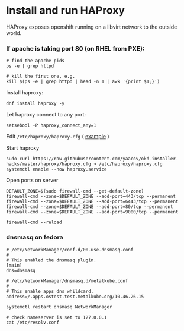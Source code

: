 # Install and run HAProxy

HAProxy exposes openshift running on a libvirt network to the outside world.

### If apache is taking port 80 (on RHEL from PXE):
```
# find the apache pids
ps -e | grep httpd

# kill the first one, e.g.
kill $(ps -e | grep httpd | head -n 1 | awk '{print $1;}')
```

Install haproxy:
```
dnf install haproxy -y
```

Let haproxy connect to any port:
```
setsebool -P haproxy_connect_any=1
```

Edit `/etc/haproxy/haproxy.cfg`
( [example](/haproxy/haproxy.cfg) )

Start haproxy
```
sudo curl https://raw.githubusercontent.com/yaacov/okd-installer-hacks/master/haproxy/haproxy.cfg > /etc/haproxy/haproxy.cfg
systemctl enable --now haproxy.service
```

Open ports on server
```
DEFAULT_ZONE=$(sudo firewall-cmd --get-default-zone)
firewall-cmd --zone=$DEFAULT_ZONE --add-port=443/tcp --permanent
firewall-cmd --zone=$DEFAULT_ZONE --add-port=6443/tcp --permanent
firewall-cmd --zone=$DEFAULT_ZONE --add-port=80/tcp --permanent
firewall-cmd --zone=$DEFAULT_ZONE --add-port=9000/tcp --permanent

firewall-cmd --reload
```


### dnsmasq on fedora

```
# /etc/NetworkManager/conf.d/00-use-dnsmasq.conf
#
# This enabled the dnsmasq plugin.
[main]
dns=dnsmasq
```
```
# /etc/NetworkManager/dnsmasq.d/metalkube.conf
#
# This enable apps dns whildcard.
address=/.apps.ostest.test.metalkube.org/10.46.26.15
```
```
systemctl restart dnsmasq NetworkManager
```
```
# check nameserver is set to 127.0.0.1
cat /etc/resolv.conf
```
